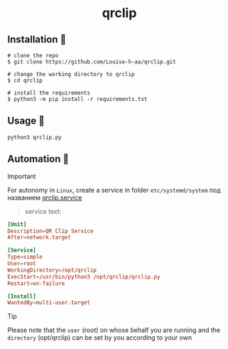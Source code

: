 <h1 align="center">
  qrclip
</h1>

## Installation 🚏

```console
# clone the repo
$ git clone https://github.com/Louise-h-aa/qrclip.git

# change the working directory to qrclip
$ cd qrclip

# install the requirements
$ python3 -m pip install -r requirements.txt
```

## Usage 🔗

```console
python3 qrclip.py
```

## Automation 📳

> [!IMPORTANT]
> For autonomy in `Linux`, create a service in folder `etc/systemd/system` под названием [qrclip.service](configs/qrclip.service)

> service text:
```conf
[Unit]
Description=QR Clip Service
After=network.target

[Service]
Type=simple
User=root
WorkingDirectory=/opt/qrclip
ExecStart=/usr/bin/python3 /opt/qrclip/qrclip.py
Restart=on-failure

[Install]
WantedBy=multi-user.target
```

> [!TIP]
> Please note that the `user` (root) on whose behalf you are running and the `directory` (opt/qrclip) can be set by you according to your own